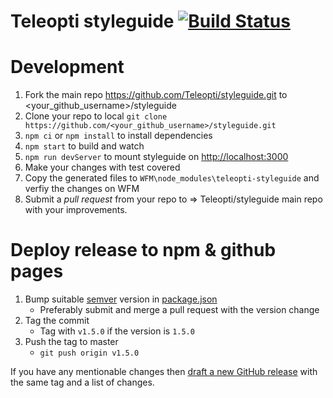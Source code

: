 # Teleopti styleguide [![Build Status](https://travis-ci.org/Teleopti/styleguide.svg?branch=master)](https://travis-ci.org/Teleopti/styleguide)

# Development
1.  Fork the main repo https://github.com/Teleopti/styleguide.git to <your_github_username>/styleguide
2.  Clone your repo to local `git clone https://github.com/<your_github_username>/styleguide.git`
3.  `npm ci` or `npm install` to install dependencies
4.  `npm start` to build and watch
5.  `npm run devServer` to mount styleguide on [http://localhost:3000](http://localhost:3000)
6.  Make your changes with test covered
7.  Copy the generated files to `WFM\node_modules\teleopti-styleguide` and verfiy the changes on WFM
8.  Submit a _pull request_ from your repo to => Teleopti/styleguide main repo with your improvements.

# Deploy release to npm & github pages

1.  Bump suitable [semver](https://semver.org/) version in [package.json](./package.json)
    *   Preferably submit and merge a pull request with the version change
2.  Tag the commit
    *   Tag with `v1.5.0` if the version is `1.5.0`
3.  Push the tag to master
    *   `git push origin v1.5.0`

If you have any mentionable changes then [draft a new GitHub release](https://github.com/Teleopti/styleguide/releases/new) with the same tag and a list of changes.
